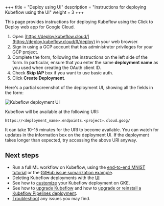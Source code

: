 +++
title = "Deploy using UI"
description = "Instructions for deploying Kubeflow using the UI"
weight = 3
+++

This page provides instructions for deploying Kubeflow using 
the Click to Deploy web app for Google Cloud.

1. Open [https://deploy.kubeflow.cloud/](https://deploy.kubeflow.cloud/#/deploy)
  in your web browser.
1. Sign in using a GCP account that has administrator privileges for your 
  GCP project.
1. Complete the form, following the instructions on the left side of the form.
  In particular, ensure that you enter the same **deployment name** as you used
  when creating the OAuth client ID.
1. Check **Skip IAP** box if you want to use basic auth.
1. Click **Create Deployment**.

Here's a partial screenshot of the deployment UI, showing all the fields in the 
form:

<img src="/docs/images/kubeflow-deployment.png" 
  alt="Kubeflow deployment UI"
  class="mt-3 mb-3 border border-info rounded">

Kubeflow will be available at the following URI:

```
https://<deployment_name>.endpoints.<project>.cloud.goog/
```

It can take 10-15 minutes for the URI to become available. You can watch
for updates in the information box on the deployment UI. If the deployment
takes longer than expected, try accessing the above URI anyway.

## Next steps

* Run a full ML workflow on Kubeflow, using the
  [end-to-end MNIST tutorial](/docs/gke/gcp-e2e/) or the
  [GitHub issue sumarization 
  example](https://github.com/kubeflow/examples/tree/master/github_issue_summarization).
* Deleting Kubeflow deployments with the [UI](/docs/gke/deploy/delete-ui)
* See how to [customize](/docs/gke/customizing-gke) your Kubeflow 
  deployment on GKE.
* See how to [upgrade Kubeflow](/docs/other-guides/upgrade/) and how to 
  [upgrade or reinstall a Kubeflow Pipelines 
  deployment](/docs/pipelines/upgrade/).
* [Troubleshoot](/docs/gke/troubleshooting-gke) any issues you may
  find.